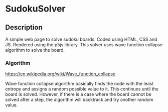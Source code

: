 # SudokuSolver

## Description
A simple web page to solve sudoku boards. Coded using HTML, CSS and JS. Rendered using the p5js library. 
This solver uses wave function collapse algorithm to solve the board.

### Algorithm
https://en.wikipedia.org/wiki/Wave_function_collapse

Wave function collapse algorithm basically finds the node with the least entropy and assigns a random possible value to it.
This continues until the board is solved. However, if there is a case where the board cannot be solved after a step, the algorithm will backtrack
and try another random value.
